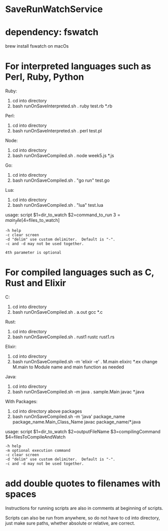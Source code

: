# SaveRunWatchService

# dependency: fswatch

brew install fswatch on macOs


# For interpreted languages such as Perl, Ruby, Python
Ruby:
1. cd into directory
2. bash runOnSaveInterpreted.sh . ruby test.rb *.rb

Perl:
1. cd into directory
2. bash runOnSaveInterpreted.sh . perl test.pl

Node:
1. cd into directory
2. bash runOnSaveCompiled.sh . node week5.js *.js

Go:
1. cd into directory
2. bash runOnSaveCompiled.sh . "go run" test.go

Lua:
1. cd into directory
2. bash runOnSaveCompiled.sh . "lua" test.lua

usage:
	script $1=dir_to_watch $2=command_to_run $3=main_file [$4=files_to_watch]

	-h help
	-c clear screen
	-d "delim" use custom delimiter.  Default is "-".
	-c and -d may not be used together.

	4th parameter is optional

# For compiled languages such as C, Rust and Elixir
C:
1. cd into directory
2. bash runOnSaveCompiled.sh . a.out gcc *.c

Rust:
1. cd into directory
2. bash runOnSaveCompiled.sh . rust1 rustc rust1.rs 

Elixir:
1. cd into directory
2. bash runOnSaveCompiled.sh -m 'elixir -e' . M.main elixirc *.ex 
	change M.main to Module name and main function as needed

Java:
1. cd into directory
2. bash runOnSaveCompiled.sh -m java . sample.Main javac *.java 

With Packages:
1. cd into directory above packages
2. bash runOnSaveCompiled.sh -m 'java' package_name package_name.Main_Class_Name javac package_name/*.java


usage:
	script $1=dir_to_watch $2=outputFileName $3=compilingCommand $4=filesToCompileAndWatch

	-h help
	-m optional execution command
	-c clear screen
	-d "delim" use custom delimiter.  Default is "-".
	-c and -d may not be used together.


# add double quotes to filenames with spaces

Instructions for running scripts are also in comments at beginning of scripts.

Scripts can also be run from anywhere, so do not have to cd into directory, just make sure paths, whether absolute or relative, are correct.
